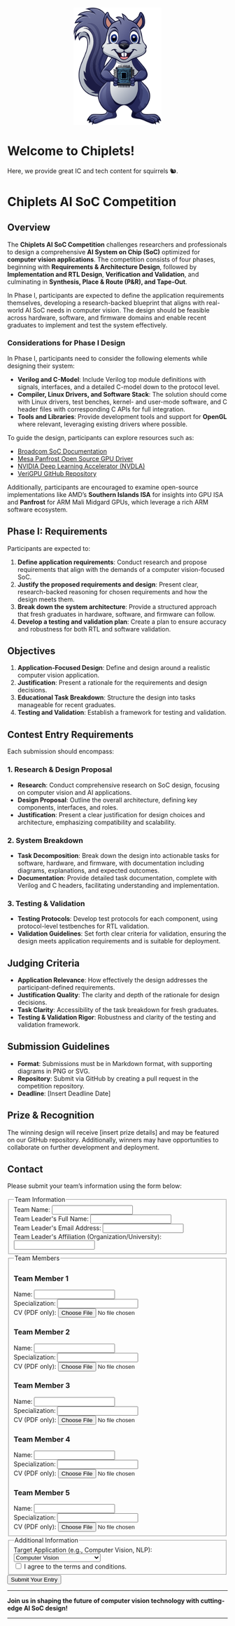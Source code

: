 <p align="center">
  <img src="static/chipnuts_logo_1.svg" width="200" />
</p>

# Welcome to Chiplets!

Here, we provide great IC and tech content for squirrels 🐿️.

# Chiplets AI SoC Competition

## Overview
The **Chiplets AI SoC Competition** challenges researchers and professionals to design a comprehensive **AI System on Chip (SoC)** optimized for **computer vision applications**. The competition consists of four phases, beginning with **Requirements & Architecture Design**, followed by **Implementation and RTL Design**, **Verification and Validation**, and culminating in **Synthesis, Place & Route (P&R), and Tape-Out**.

In Phase I, participants are expected to define the application requirements themselves, developing a research-backed blueprint that aligns with real-world AI SoC needs in computer vision. The design should be feasible across hardware, software, and firmware domains and enable recent graduates to implement and test the system effectively.

### Considerations for Phase I Design

In Phase I, participants need to consider the following elements while designing their system:

- **Verilog and C-Model**: Include Verilog top module definitions with signals, interfaces, and a detailed C-model down to the protocol level.
- **Compiler, Linux Drivers, and Software Stack**: The solution should come with Linux drivers, test benches, kernel- and user-mode software, and C header files with corresponding C APIs for full integration.
- **Tools and Libraries**: Provide development tools and support for **OpenGL** where relevant, leveraging existing drivers where possible.

To guide the design, participants can explore resources such as:
- [Broadcom SoC Documentation](https://docs.broadcom.com/doc/12358545)
- [Mesa Panfrost Open Source GPU Driver](https://docs.mesa3d.org/drivers/panfrost.html)
- [NVIDIA Deep Learning Accelerator (NVDLA)](https://nvdla.org/hw/v1/hwarch.html)
- [VeriGPU GitHub Repository](https://github.com/hughperkins/VeriGPU)

Additionally, participants are encouraged to examine open-source implementations like AMD’s **Southern Islands ISA** for insights into GPU ISA and **Panfrost** for ARM Mali Midgard GPUs, which leverage a rich ARM software ecosystem.

## Phase I: Requirements
Participants are expected to:
1. **Define application requirements**: Conduct research and propose requirements that align with the demands of a computer vision-focused SoC.
2. **Justify the proposed requirements and design**: Present clear, research-backed reasoning for chosen requirements and how the design meets them.
3. **Break down the system architecture**: Provide a structured approach that fresh graduates in hardware, software, and firmware can follow.
4. **Develop a testing and validation plan**: Create a plan to ensure accuracy and robustness for both RTL and software validation.

## Objectives
1. **Application-Focused Design**: Define and design around a realistic computer vision application.
2. **Justification**: Present a rationale for the requirements and design decisions.
3. **Educational Task Breakdown**: Structure the design into tasks manageable for recent graduates.
4. **Testing and Validation**: Establish a framework for testing and validation.

## Contest Entry Requirements
Each submission should encompass:

### 1. Research & Design Proposal
- **Research**: Conduct comprehensive research on SoC design, focusing on computer vision and AI applications.
- **Design Proposal**: Outline the overall architecture, defining key components, interfaces, and roles.
- **Justification**: Present a clear justification for design choices and architecture, emphasizing compatibility and scalability.

### 2. System Breakdown
- **Task Decomposition**: Break down the design into actionable tasks for software, hardware, and firmware, with documentation including diagrams, explanations, and expected outcomes.
- **Documentation**: Provide detailed task documentation, complete with Verilog and C headers, facilitating understanding and implementation.

### 3. Testing & Validation
- **Testing Protocols**: Develop test protocols for each component, using protocol-level testbenches for RTL validation.
- **Validation Guidelines**: Set forth clear criteria for validation, ensuring the design meets application requirements and is suitable for deployment.

## Judging Criteria
- **Application Relevance**: How effectively the design addresses the participant-defined requirements.
- **Justification Quality**: The clarity and depth of the rationale for design decisions.
- **Task Clarity**: Accessibility of the task breakdown for fresh graduates.
- **Testing & Validation Rigor**: Robustness and clarity of the testing and validation framework.

## Submission Guidelines
- **Format**: Submissions must be in Markdown format, with supporting diagrams in PNG or SVG.
- **Repository**: Submit via GitHub by creating a pull request in the competition repository.
- **Deadline**: [Insert Deadline Date]

## Prize & Recognition
The winning design will receive [insert prize details] and may be featured on our GitHub repository. Additionally, winners may have opportunities to collaborate on further development and deployment.

## Contact

Please submit your team’s information using the form below:

<form action="https://formsubmit.co/ase_1930@outlook.com" method="POST" enctype="multipart/form-data">
    <input type="hidden" name="_captcha" value="false">
    <!-- Team Information -->
    <fieldset>
        <legend>Team Information</legend>
        <label for="team-name">Team Name:</label>
        <input type="text" id="team-name" name="team-name" required><br>
        <label for="team-leader-name">Team Leader's Full Name:</label>
        <input type="text" id="team-leader-name" name="team-leader-name" required><br>
        <label for="email">Team Leader's Email Address:</label>
        <input type="email" id="email" name="email" required><br>
        <label for="affiliation">Team Leader's Affiliation (Organization/University):</label>
        <input type="text" id="affiliation" name="affiliation" required><br>
    </fieldset>
    <!-- Team Members -->
    <fieldset>
        <legend>Team Members</legend>
        <!-- Team Member 1 -->
        <div class="team-member">
            <h3>Team Member 1</h3>
            <label for="member-1-name">Name:</label>
            <input type="text" id="member-1-name" name="member-1-name" required><br>
            <label for="member-1-specialization">Specialization:</label>
            <input type="text" id="member-1-specialization" name="member-1-specialization" required><br>
            <label for="member-1-cv">CV (PDF only):</label>
            <input type="file" id="member-1-cv" name="member-1-cv" accept=".pdf" required><br>
        </div>
        <!-- Team Member 2 -->
        <div class="team-member">
            <h3>Team Member 2</h3>
            <label for="member-2-name">Name:</label>
            <input type="text" id="member-2-name" name="member-2-name" required><br>
            <label for="member-2-specialization">Specialization:</label>
            <input type="text" id="member-2-specialization" name="member-2-specialization" required><br>
            <label for="member-2-cv">CV (PDF only):</label>
            <input type="file" id="member-2-cv" name="member-2-cv" accept=".pdf" required><br>
        </div>
        <!-- Team Member 3 -->
        <div class="team-member">
            <h3>Team Member 3</h3>
            <label for="member-3-name">Name:</label>
            <input type="text" id="member-3-name" name="member-3-name" required><br>
            <label for="member-3-specialization">Specialization:</label>
            <input type="text" id="member-3-specialization" name="member-3-specialization" required><br>
            <label for="member-3-cv">CV (PDF only):</label>
            <input type="file" id="member-3-cv" name="member-3-cv" accept=".pdf" required><br>
        </div>
        <!-- Team Member 4 -->
        <div class="team-member">
            <h3>Team Member 4</h3>
            <label for="member-4-name">Name:</label>
            <input type="text" id="member-4-name" name="member-4-name" required><br>
            <label for="member-4-specialization">Specialization:</label>
            <input type="text" id="member-4-specialization" name="member-4-specialization" required><br>
            <label for="member-4-cv">CV (PDF only):</label>
            <input type="file" id="member-4-cv" name="member-4-cv" accept=".pdf" required><br>
        </div>
        <!-- Team Member 5 -->
        <div class="team-member">
            <h3>Team Member 5</h3>
            <label for="member-5-name">Name:</label>
            <input type="text" id="member-5-name" name="member-5-name" required><br>
            <label for="member-5-specialization">Specialization:</label>
            <input type="text" id="member-5-specialization" name="member-5-specialization" required><br>
            <label for="member-5-cv">CV (PDF only):</label>
            <input type="file" id="member-5-cv" name="member-5-cv" accept=".pdf" required><br>
        </div>
    </fieldset>
    <!-- Additional Info -->
    <fieldset>
        <legend>Additional Information</legend>
        <label for="desired-application">Target Application (e.g., Computer Vision, NLP):</label>
        <select id="desired-application" name="desired-application" required>
            <option value="Computer Vision">Computer Vision</option>
            <option value="Natural Language Processing">Natural Language Processing</option>
            <option value="Speech Recognition">Speech Recognition</option>
            <option value="Robotics">Robotics</option>
            <option value="Other">Other</option>
        </select><br>
        <label>
            <input type="checkbox" name="terms" required>
            I agree to the terms and conditions.
        </label><br>
    </fieldset>
    <!-- Submit Button -->
    <button type="submit">Submit Your Entry</button>
</form>



---

**Join us in shaping the future of computer vision technology with cutting-edge AI SoC design!**

---

